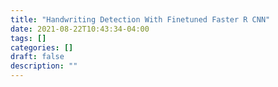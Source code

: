 ```yaml
---
title: "Handwriting Detection With Finetuned Faster R CNN"
date: 2021-08-22T10:43:34-04:00
tags: []
categories: []
draft: false
description: ""
---
```


